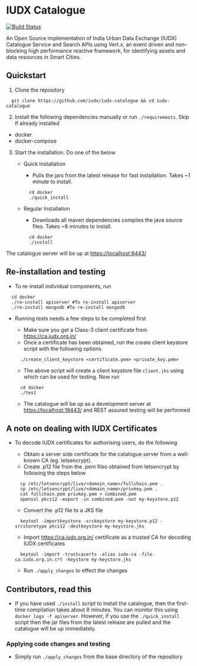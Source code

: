 # IUDX Catalogue

[![Build Status](https://travis-ci.org/rbccps-iisc/iudx-catalogue.svg?branch=master)](https://travis-ci.org/rbccps-iisc/iudx-catalogue)

An Open Source implementation of India Urban Data Exchange (IUDX) Catalogue Service and Search APIs using Vert.x, an event driven and non-blocking high performance reactive framework, for identifying assets and data resources in Smart Cities.

## Quickstart

1. Clone the repository
```
  git clone https://github.com/iudx/iudx-catalogue && cd iudx-catalogue
```
2. Install the following dependencies manually or run `./requirements`. Skip if already installed

  - docker
  - docker-compose
  
3. Start the installation. Do one of the below
   
   - Quick Installation
     
     - Pulls the jars from the latest release for fast installation. Takes ~1 minute to install. 
    
     ```
       cd docker
       ./quick_install
     ```
   - Regular Installation

     - Downloads all maven dependencies compiles the java source files. Takes ~8 minutes to install.
      
     ```
       cd docker
       ./install
     ```

The catalogue server will be up at <https://localhost:8443/>

## Re-installation and testing

* To re-install individual components, run
```
  cd docker
  ./re-install apiserver #To re-install apiserver
  ./re-install mongodb #To re-install mongodb
```
* Running tests needs a few steps to be completed first

  - Make sure you get a Class-3 client certificate from <https://ca.iudx.org.in/>
  - Once a certificate has been obtained, run the create client keystore script with the following options

  ```
    ./create_client_keystore <certificate.pem> <private_key.pem>
  ```
  - The above script will create a client keystore file ``client.jks`` using which can be used for testing. Now run
    
  ```
    cd docker
    ./test
  ```
  - The catalogue will be up as a development server at <https://localhost:18443/> and REST assured testing will be performed

## A note on dealing with IUDX Certificates

* To decode IUDX certificates for authorising users, do the following
  
  - Obtain a server side certificate for the catalogue server from a well-known CA (eg. letsencrypt).
  - Create .p12 file from the .pem files obtained from letsencrypt by following the steps below
  
  ```
    cp /etc/letsencrypt/live/<domain_name>/fullchain.pem .
    cp /etc/letsencrypt/live/<domain_name>/privkey.pem .
    cat fullchain.pem privkey.pem > combined.pem
    openssl pkcs12 -export -in combined.pem -out my-keystore.p12
  ``` 
  - Convert the .p12 file to a JKS file
  
  ``` 
    keytool -importkeystore -srckeystore my-keystore.p12 -srcstoretype pkcs12 -destkeystore my-keystore.jks
  ``` 
  - Import <https://ca.iudx.org.in/> certificate as a trusted CA for decoding IUDX certificates
  
  ```
    keytool -import -trustcacerts -alias iudx-ca -file ca.iudx.org.in.crt -keystore my-keystore.jks
  ```
  - Run ``./apply_changes`` to effect the changes

## Contributors, read this

* If you have used ``./install`` script to install the catalogue, then the first-time compilation takes about 8 minutes. You can monitor this using ``docker logs -f apiserver``. However, if you use the ``./quick_install`` script then the jar files from the latest release are pulled and the catalogue will be up immediately.

### Applying code changes and testing

* Simply run ``./apply_changes`` from the base directory of the repository 
